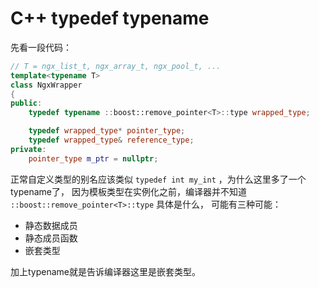 # C++ typedef typename

先看一段代码：

```c++
// T = ngx_list_t, ngx_array_t, ngx_pool_t, ...
template<typename T>
class NgxWrapper
{
public:
    typedef typename ::boost::remove_pointer<T>::type wrapped_type;

    typedef wrapped_type* pointer_type;
    typedef wrapped_type& reference_type;
private:
    pointer_type m_ptr = nullptr;
```

正常自定义类型的别名应该类似 `typedef int my_int` ，为什么这里多了一个typename了，
因为模板类型在实例化之前，编译器并不知道 `::boost::remove_pointer<T>::type` 具体是什么，
可能有三种可能：

- 静态数据成员
- 静态成员函数
- 嵌套类型

加上typename就是告诉编译器这里是嵌套类型。

